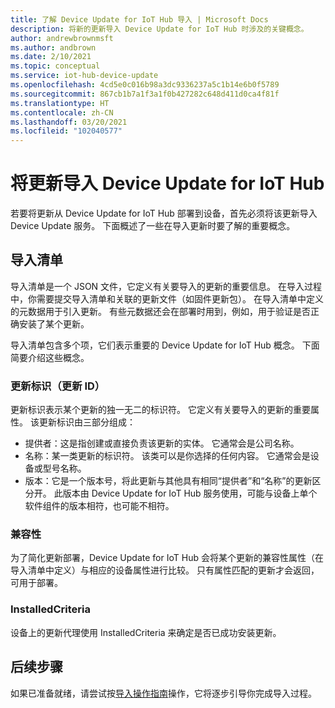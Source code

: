 ```yaml
---
title: 了解 Device Update for IoT Hub 导入 | Microsoft Docs
description: 将新的更新导入 Device Update for IoT Hub 时涉及的关键概念。
author: andrewbrownmsft
ms.author: andbrown
ms.date: 2/10/2021
ms.topic: conceptual
ms.service: iot-hub-device-update
ms.openlocfilehash: 4cd5e0c016b98a3dc9336237a5c1b14e6b0f5789
ms.sourcegitcommit: 867cb1b7a1f3a1f0b427282c648d411d0ca4f81f
ms.translationtype: HT
ms.contentlocale: zh-CN
ms.lasthandoff: 03/20/2021
ms.locfileid: "102040577"
---
```

# <a name="importing-updates-into-device-update-for-iot-hub"></a>将更新导入 Device Update for IoT Hub
若要将更新从 Device Update for IoT Hub 部署到设备，首先必须将该更新导入 Device Update 服务。 下面概述了一些在导入更新时要了解的重要概念。

## <a name="import-manifest"></a>导入清单

导入清单是一个 JSON 文件，它定义有关要导入的更新的重要信息。 在导入过程中，你需要提交导入清单和关联的更新文件（如固件更新包）。 在导入清单中定义的元数据用于引入更新。 有些元数据还会在部署时用到，例如，用于验证是否正确安装了某个更新。

导入清单包含多个项，它们表示重要的 Device Update for IoT Hub 概念。 下面简要介绍这些概念。

### <a name="update-identity-update-id"></a>更新标识（更新 ID）

更新标识表示某个更新的独一无二的标识符。 它定义有关要导入的更新的重要属性。 该更新标识由三部分组成：
* 提供者：这是指创建或直接负责该更新的实体。 它通常会是公司名称。
* 名称：某一类更新的标识符。 该类可以是你选择的任何内容。 它通常会是设备或型号名称。
* 版本：它是一个版本号，将此更新与其他具有相同“提供者”和“名称”的更新区分开。 此版本由 Device Update for IoT Hub 服务使用，可能与设备上单个软件组件的版本相符，也可能不相符。 

### <a name="compatibility"></a>兼容性

为了简化更新部署，Device Update for IoT Hub 会将某个更新的兼容性属性（在导入清单中定义）与相应的设备属性进行比较。 只有属性匹配的更新才会返回，可用于部署。

### <a name="installedcriteria"></a>InstalledCriteria

设备上的更新代理使用 InstalledCriteria 来确定是否已成功安装更新。


## <a name="next-steps"></a>后续步骤

如果已准备就绪，请尝试按[导入操作指南](./import-update.md)操作，它将逐步引导你完成导入过程。


